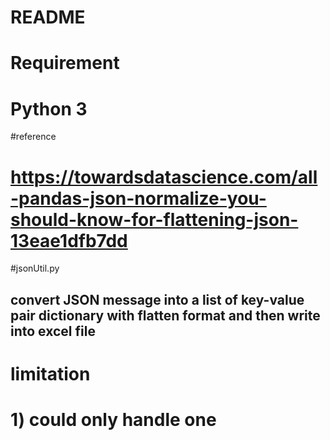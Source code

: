 # README
# Requirement
# Python 3

#reference 
# https://towardsdatascience.com/all-pandas-json-normalize-you-should-know-for-flattening-json-13eae1dfb7dd


#jsonUtil.py
## convert JSON message into a list of key-value pair dictionary with flatten format and then write into excel file
# limitation
# 1) could only handle one 